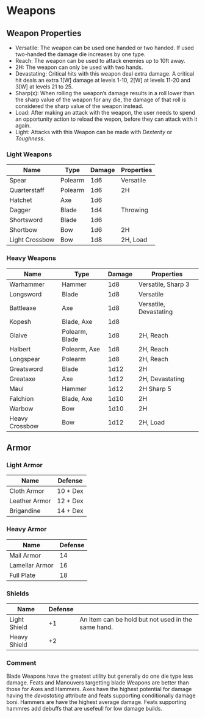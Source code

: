 # Weapons

## Weapon Properties
* Versatile: The weapon can be used one handed or two handed. If used two-handed the damage die increases by one type.
* Reach: The weapon can be used to attack enemies up to 10ft away.
* 2H: The weapon can only be used with two hands.
* Devastating: Critical hits with this weapon deal extra damage. A critical hit deals an extra 1[W] damage at levels 1-10, 2[W] at levels 11-20 and 3[W] at levels 21 to 25.
* Sharp(x): When rolling the weapon’s damage results in a roll lower than the sharp value of the weapon for any die, the damage of that roll is considered the sharp value of the weapon instead.
* Load: After making an attack with the weapon, the user needs to spend an opportunity action to reload the wepon, before they can attack with it again.
* Light: Attacks with this Weapon can be made with *Dexterity* or *Toughness*.

### Light Weapons
| Name | Type | Damage | Properties |
|------|------|--------|------------|
| Spear | Polearm | 1d6 | Versatile |
| Quarterstaff | Polearm | 1d6 | 2H |
| Hatchet | Axe | 1d6 | |
| Dagger | Blade | 1d4 | Throwing |
| Shortsword | Blade | 1d6 | |
| Shortbow | Bow | 1d6 | 2H |
| Light Crossbow | Bow | 1d8 | 2H, Load |

### Heavy Weapons
| Name | Type | Damage | Properties |
|------|------|--------|------------|
| Warhammer | Hammer | 1d8 | Versatile, Sharp 3 |
| Longsword | Blade | 1d8 | Versatile |
| Battleaxe | Axe | 1d8 | Versatile, Devastating|
| Kopesh | Blade, Axe | 1d8 | |
| Glaive | Polearm, Blade | 1d8 | 2H, Reach |
| Halbert | Polearm, Axe | 1d8 | 2H, Reach |
| Longspear | Polearm | 1d8 | 2H, Reach |
| Greatsword | Blade | 1d12 | 2H |
| Greataxe | Axe | 1d12 | 2H, Devastating |
| Maul | Hammer | 1d12 | 2H  Sharp 5 |
| Falchion | Blade, Axe | 1d10 | 2H |
| Warbow | Bow | 1d10 | 2H |
| Heavy Crossbow | Bow | 1d12 | 2H, Load |

## Armor

### Light Armor
| Name | Defense | 
|------|---------|
| Cloth Armor | 10 + Dex |
| Leather Armor | 12 + Dex |
| Brigandine | 14 + Dex |

### Heavy Armor
| Name | Defense | 
|------|---------|
| Mail Armor | 14 |
| Lamellar Armor | 16 |
| Full Plate | 18 |

### Shields
| Name | Defense | |
|------|---------|-|
| Light Shield | +1 | An Item can be hold but not used in the same hand. |
| Heavy Shield | +2 | |

### Comment
Blade Weapons have the greatest utility but generally do one die type less damage.
Feats and Manouvers targetting blade Weapons are better than those for Axes and Hammers.
Axes have the highest potential for damage having the *devastating* attribute and feats supporting conditionally damage boni.
Hammers are have the highest average damage. Feats supporting hammres add debuffs that are usefeull for low damage builds.
